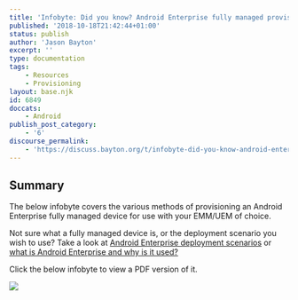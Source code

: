 ```yaml
---
title: 'Infobyte: Did you know? Android Enterprise fully managed provisioning methods'
published: '2018-10-18T21:42:44+01:00'
status: publish
author: 'Jason Bayton'
excerpt: ''
type: documentation
tags: 
    - Resources
    - Provisioning
layout: base.njk
id: 6849
doccats:
    - Android
publish_post_category:
    - '6'
discourse_permalink:
    - 'https://discuss.bayton.org/t/infobyte-did-you-know-android-enterprise-work-managed-provisioning-methods/227'
---
```

Summary
-------

The below infobyte covers the various methods of provisioning an Android Enterprise fully managed device for use with your EMM/UEM of choice.

Not sure what a fully managed device is, or the deployment scenario you wish to use? Take a look at [Android Enterprise deployment scenarios](/android/infobyte-did-you-know-android-enterprise-deployment-scenarios/) or [what is Android Enterprise and why is it used?](/android/what-is-android-enterprise-and-why-is-it-used/)

Click the below infobyte to view a PDF version of it.

[![](https://r2_worker.bayton.workers.dev/uploads/2018/10/DYK04.1.1.jpg)](https://r2_worker.bayton.workers.dev/download/doc/ae-general/infobytes/DYK04.1.1.pdf)